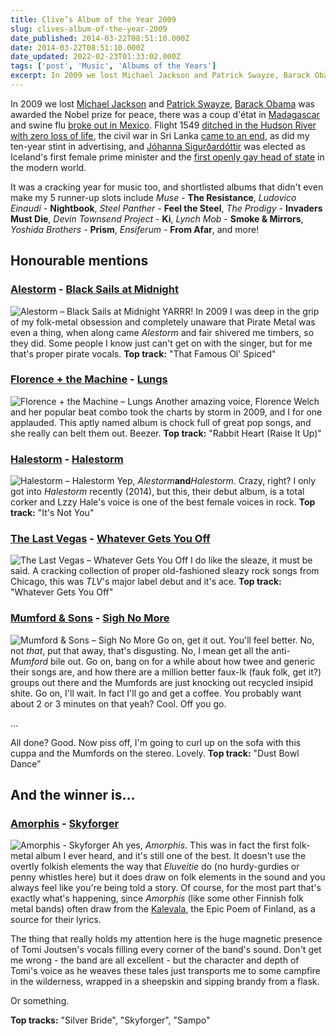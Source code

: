 ```yaml
---
title: Clive’s Album of the Year 2009
slug: clives-album-of-the-year-2009
date_published: 2014-03-22T08:51:10.000Z
date: 2014-03-22T08:51:10.000Z
date_updated: 2022-02-23T01:33:02.000Z
tags: ['post', 'Music', 'Albums of the Years']
excerpt: In 2009 we lost Michael Jackson and Patrick Swayze, Barack Obama was awarded the Nobel prize for peace, there was a coup d'état in Madagascar and swine flu broke out in Mexico.
---
```


In 2009 we lost [Michael Jackson](http://en.wikipedia.org/wiki/Michael_Jackson#Death_and_memorial) and [Patrick Swayze](http://en.wikipedia.org/wiki/Patrick_Swayze#Illness_and_death), [Barack Obama](http://en.wikipedia.org/wiki/Barack_Obama) was awarded the Nobel prize for peace, there was a coup d'état in [Madagascar](http://en.wikipedia.org/wiki/Madagascar) and swine flu [broke out in Mexico](http://en.wikipedia.org/wiki/2009_swine_flu_outbreak). Flight 1549 [ditched in the Hudson River with zero loss of life](http://en.wikipedia.org/wiki/Flight_1549), the civil war in Sri Lanka [came to an end](http://en.wikipedia.org/wiki/Sri_Lankan_Civil_War), as did my ten-year stint in advertising, and [Jóhanna Sigurðardóttir](http://en.wikipedia.org/wiki/J%C3%B3hanna_Sigur%C3%B0ard%C3%B3ttir) was elected as Iceland's first female prime minister and the [first openly gay head of state](http://en.wikipedia.org/wiki/List_of_the_first_LGBT_holders_of_political_offices) in the modern world.

It was a cracking year for music too, and shortlisted albums that didn't even make my 5 runner-up slots include *Muse* - **The Resistance**, *Ludovico Einaudi* - **Nightbook**, *Steel Panther* - **Feel the Steel**, *The Prodigy* - **Invaders Must Die**, *Devin Townsend Project* - **Ki**, *Lynch Mob* - **Smoke & Mirrors**, *Yoshida Brothers* - **Prism**, *Ensiferum* - **From Afar**, and more!

## Honourable mentions

### [Alestorm](http://www.alestorm.net) - [Black Sails at Midnight](http://www.amazon.co.uk/Black-Sails-At-Midnight-Alestorm/dp/B0021UDJM8/)

![Alestorm – Black Sails at Midnight](/public/images/2020/06/alestorm_black-sails-at-midnight.jpg) YARRR! In 2009 I was deep in the grip of my folk-metal obsession and completely unaware that Pirate Metal was even a thing, when along came *Alestorm* and fair shivered me timbers, so they did. Some people I know just can't get on with the singer, but for me that's proper pirate vocals. **Top track:** "That Famous Ol' Spiced"

### [Florence + the Machine](http://florenceandthemachine.net/) - [Lungs](http://www.amazon.co.uk/Lungs-Florence-The-Machine/dp/B001PB3RU8)

![Florence + the Machine – Lungs](/public/images/2020/06/florence-and-the-machine_lungs.jpg) Another amazing voice, Florence Welch and her popular beat combo took the charts by storm in 2009, and I for one applauded. This aptly named album is chock full of great pop songs, and she really can belt them out. Beezer. **Top track:** "Rabbit Heart (Raise It Up)"

### [Halestorm](http://www.halestormrocks.com/) - [Halestorm](http://www.amazon.co.uk/Halestorm/dp/B001SGEUNI/)

![Halestorm – Halestorm](/public/images/2020/06/halestorm_halestorm.jpg) Yep, *Alestorm***and***Halestorm*. Crazy, right? I only got into *Halestorm* recently (2014), but this, their debut album, is a total corker and Lzzy Hale's voice is one of the best female voices in rock. **Top track:** "It's Not You"

### [The Last Vegas](http://thelastvegas.com/) - [Whatever Gets You Off](http://www.amazon.co.uk/Whatever-Gets-You-Last-Vegas/dp/B001TD1XV2/)

![The Last Vegas – Whatever Gets You Off](/public/images/2020/06/the-last-vegas_whatever-gets-you-off.jpg) I do like the sleaze, it must be said. A cracking collection of proper old-fashioned sleazy rock songs from Chicago, this was *TLV*'s major label debut and it's ace. **Top track:** "Whatever Gets You Off"

### [Mumford & Sons](http://www.mumfordandsons.com/) - [Sigh No More](http://www.amazon.co.uk/Sigh-No-More-Mumford-Sons/dp/B002PHYNRM/)

![Mumford & Sons – Sigh No More](/public/images/2020/06/mumford-and-sons_sigh-no-more.jpg) Go on, get it out. You'll feel better. No, not *that*, put that away, that's disgusting. No, I mean get all the anti-*Mumford* bile out. Go on, bang on for a while about how twee and generic their songs are, and how there are a million better faux-lk (fauk folk, get it?) groups out there and the Mumfords are just knocking out recycled insipid shite. Go on, I'll wait. In fact I'll go and get a coffee. You probably want about 2 or 3 minutes on that yeah? Cool. Off you go.

...

All done? Good. Now piss off, I'm going to curl up on the sofa with this cuppa and the Mumfords on the stereo. Lovely. **Top track:** "Dust Bowl Dance"

## And the winner is...

### [Amorphis](http://amorphis.net/) - [Skyforger](http://www.amazon.co.uk/Skyforger-Amorphis/dp/B0024G4ZEK/)
![Amorphis - Skyforger](/public/images/2020/06/amorphis_skyforger.jpeg)
Ah yes, *Amorphis*. This was in fact the first folk-metal album I ever heard, and it's still one of the best. It doesn't use the overtly folkish elements the way that *Eluveitie* do (no hurdy-gurdies or penny whistles here) but it does draw on folk elements in the sound and you always feel like you're being told a story. Of course, for the most part that's exactly what's happening, since *Amorphis* (like some other Finnish folk metal bands) often draw from the [Kalevala](http://en.wikipedia.org/wiki/Kalevala), the Epic Poem of Finland, as a source for their lyrics.

The thing that really holds my attention here is the huge magnetic presence of Tomi Joutsen's vocals filling every corner of the band's sound. Don't get me wrong - the band are all excellent - but the character and depth of Tomi's voice as he weaves these tales just transports me to some campfire in the wilderness, wrapped in a sheepskin and sipping brandy from a flask.

Or something.

**Top tracks:** "Silver Bride", "Skyforger", "Sampo"
